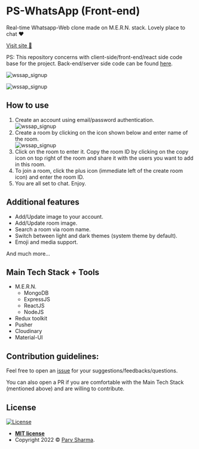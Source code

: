 # PS-WhatsApp (Front-end)
Real-time Whatsapp-Web clone made on M.E.R.N. stack. Lovely place to chat ❤️

[Visit site 🚀](https://ps-whatsapp.netlify.app/)

PS: This repository concerns with client-side/front-end/react side code base for the project. Back-end/server side code can be found [here](https://github.com/PSCoder10462/wssap-backend).

![wssap_signup](https://user-images.githubusercontent.com/59911189/185366285-98514577-43d9-4d47-b6de-87a93a035f61.png)

![wssap_signup](https://user-images.githubusercontent.com/59911189/185366601-3363f4b2-b60c-48a7-a37c-fd31f27b59df.png)

## How to use
1. Create an account using email/password authentication.
![wssap_signup](https://user-images.githubusercontent.com/59911189/185363300-0ba9f8e7-45cf-4c21-aeff-8abd08304b7b.png)
2. Create a room by clicking on the icon shown below and enter name of the room.  
![wssap_signup](https://user-images.githubusercontent.com/59911189/185363912-2d504fe8-eda5-4e96-af03-601e2d30e337.png)
3. Click on the room to enter it. Copy the room ID by clicking on the copy icon on top right of the room and share it with the users you want to add in this room.
4. To join a room, click the plus icon (immediate left of the create room icon) and enter the room ID.
5. You are all set to chat. Enjoy.

## Additional features
- Add/Update image to your account.
- Add/Update room image.
- Search a room via room name.
- Switch between light and dark themes (system theme by default).
- Emoji and media support.

And much more...

## Main Tech Stack + Tools
- M.E.R.N.
   - MongoDB
   - ExpressJS
   - ReactJS
   - NodeJS
- Redux toolkit
- Pusher
- Cloudinary
- Material-UI

## Contribution guidelines:
Feel free to open an [issue](https://github.com/PSCoder10462/wssap-frontend/issues) for your suggestions/feedbacks/questions.

You can also open a PR if you are comfortable with the Main Tech Stack (mentioned above) and are willing to contribute.

## License

[![License](http://img.shields.io/:license-mit-blue.svg?style=flat-square)](http://badges.mit-license.org)

- **[MIT license](./LICENSE.md)**
- Copyright 2022 © <a href="https://github.com/PSCoder10462" target="_blank">Parv Sharma</a>.
